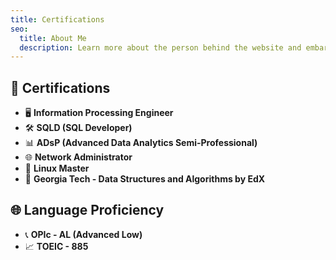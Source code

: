 ```yaml
---
title: Certifications
seo:
  title: About Me
  description: Learn more about the person behind the website and embark on a journey of inspiration and shared experiences.
---
```


## 📜 Certifications

- 🖥️ **Information Processing Engineer**
- 🛠️ **SQLD (SQL Developer)**
- 📊 **ADsP (Advanced Data Analytics Semi-Professional)**
- 🌐 **Network Administrator**
- 🐧 **Linux Master**
- 🏫 **Georgia Tech - Data Structures and Algorithms by EdX**

## 🌐 Language Proficiency

- 📞 **OPIc - AL (Advanced Low)**
- 📈 **TOEIC - 885**
